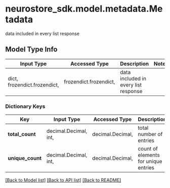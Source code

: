 # neurostore_sdk.model.metadata.Metadata

data included in every list response

## Model Type Info
Input Type | Accessed Type | Description | Notes
------------ | ------------- | ------------- | -------------
dict, frozendict.frozendict,  | frozendict.frozendict,  | data included in every list response | 

### Dictionary Keys
Key | Input Type | Accessed Type | Description | Notes
------------ | ------------- | ------------- | ------------- | -------------
**total_count** | decimal.Decimal, int,  | decimal.Decimal,  | total number of entries  | [optional] 
**unique_count** | decimal.Decimal, int,  | decimal.Decimal,  | count of elements for unique entries | [optional] 

[[Back to Model list]](../../README.md#documentation-for-models) [[Back to API list]](../../README.md#documentation-for-api-endpoints) [[Back to README]](../../README.md)

